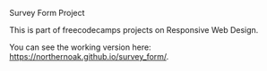 Survey Form Project

This is part of freecodecamps projects on Responsive Web Design.

You can see the working version here: https://northernoak.github.io/survey_form/. 
